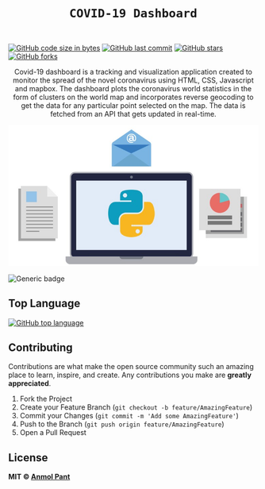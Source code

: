 <code>
  <h1 align="center">COVID-19 Dashboard</h1>
</code>

[![GitHub code size in bytes](https://img.shields.io/github/languages/code-size/anmolpant/Covid-19-Dashboard?logo=github&style=social)](https://github.com/anmolpant/) [![GitHub last commit](https://img.shields.io/github/last-commit/anmolpant/Covid-19-Dashboard?style=social&logo=git)](https://github.com/anmolpant/) [![GitHub stars](https://img.shields.io/github/stars/anmolpant/Covid-19-Dashboard?style=social)](https://github.com/anmolpant/Covid-19-Dashboard/stargazers) [![GitHub forks](https://img.shields.io/github/forks/anmolpant/Covid-19-Dashboard?style=social&logo=git)](https://github.com/anmolpant/Covid-19-Dashboard/network)

<p align="center">
Covid-19 dashboard is a tracking and visualization application created to monitor the spread of the novel coronavirus using HTML, CSS, Javascript and mapbox.
The dashboard plots the coronavirus world statistics in the form of clusters on the world map and incorporates reverse geocoding to get the data for any particular point selected on the map. The data is fetched from an API that gets updated in real-time.
</p>

<p align="center">
<img src="https://github.com/anmolpant/Natural-Language-Processing-Tasks/blob/master/assets/nlpwpython.jpg" alt="NLTK"/>
</p>

![Generic badge](https://img.shields.io/badge/COVID_19-Dashboard-green)

## Top Language

[![GitHub top language](https://img.shields.io/github/languages/top/anmolpant/Covid-19-Dashboard?logo=jupyter&style=social)](https://github.com/anmolpant/)

## Contributing

Contributions are what make the open source community such an amazing place to learn, inspire, and create. Any contributions you make are **greatly appreciated**.

1. Fork the Project
2. Create your Feature Branch (`git checkout -b feature/AmazingFeature`)
3. Commit your Changes (`git commit -m 'Add some AmazingFeature'`)
4. Push to the Branch (`git push origin feature/AmazingFeature`)
5. Open a Pull Request

## License

**MIT &copy; [Anmol Pant](https://github.com/anmolpant/Natural-Language-Processing-Tasks/blob/master/LICENSE)**
